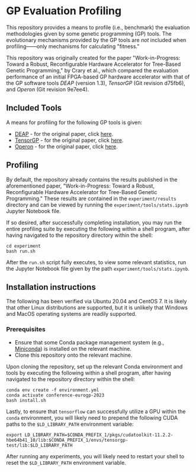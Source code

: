 # GP Evaluation Profiling
This repository provides a means to profile (i.e., benchmark) the evaluation methodologies given by some genetic programming 
(GP) tools. The evolutionary mechanisms provided by the GP tools 
are *not* included when profiling——only mechanisms for calculating
"fitness."

This repository was originally created for the paper 
"Work-in-Progress: Toward a Robust, Reconfigurable Hardware
Accelerator for Tree-Based Genetic Programming," by Crary et al., 
which compared the evaluation performance of an initial FPGA-based GP hardware accelerator with that of the GP software tools *DEAP* (version 1.3), *TensorGP* (Git revision d75fb6), and *Operon* (Git revision 9e7ee4).

## Included Tools

A means for profiling for the following GP tools is given:

- [DEAP](https://github.com/DEAP/deap) - for the original paper, 
click [here](http://vision.gel.ulaval.ca/~cgagne/pubs/deap-gecco-2012.pdf).
- [TensorGP](https://github.com/AwardOfSky/TensorGP) - for the original paper,
click [here](https://cdv.dei.uc.pt/wp-content/uploads/2021/04/baeta2021tensorgp.pdf).
- [Operon](https://github.com/heal-research/operon) - for the original paper,
click [here](https://dl.acm.org/doi/pdf/10.1145/3377929.3398099).


## Profiling
By default, the repository already contains the results
published in the aforementioned paper, "Work-in-Progress: Toward a Robust, 
Reconfigurable Hardware Accelerator for Tree-Based Genetic Programming."
These results are contained in the `experiment/results` directory and
can be viewed by running the `experiment/tools/stats.ipynb` Jupyter Notebook file.

If so desired, after successfully completing installation, you may run 
the entire profiling suite by executing the following within a shell 
program, after having navigated to the repository directory within the shell:

```
cd experiment
bash run.sh
```

After the `run.sh` script fully executes, to view some relevant statistics, run the Jupyter Notebook file given by the path `experiment/tools/stats.ipynb`.

## Installation instructions

The following has been verified via Ubuntu 20.04 and CentOS 7. It is likely that other Linux distributions are supported, but it is unlikely that Windows and MacOS operating systems are readily supported.

### Prerequisites
- Ensure that some Conda package management system 
(e.g., [Miniconda](https://docs.conda.io/en/latest/miniconda.html)) 
is installed on the relevant machine.
- Clone this repository onto the relevant machine.

Upon cloning the repository, set up the relevant Conda environment
and tools by executing the following within
a shell program, after having navigated to the repository directory
within the shell:

```
conda env create -f environment.yml
conda activate conference-eurogp-2023
bash install.sh
```

Lastly, to ensure that `tensorflow` can successfully utilize a GPU within the `conda` environment, you will likely need to prepend the following CUDA paths to the `$LD_LIBRARY_PATH` environment variable:

```
export LD_LIBRARY_PATH=$CONDA_PREFIX_1/pkgs/cudatoolkit-11.2.2-hbe64b41_10/lib:$CONDA_PREFIX_1/envs/tensorgp-test/lib:$LD_LIBRARY_PATH
```

After running any experiments, you will likely need to restart your shell to reset the `$LD_LIBRARY_PATH` environment variable.
